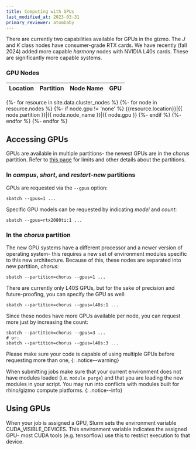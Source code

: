 ```yaml
---
title: Computing with GPUs
last_modified_at: 2023-03-31
primary_reviewer: atombaby
---
```


There are currently two capabilities available for GPUs in the gizmo.  The _J_ and _K_ class nodes have consumer-grade RTX cards.  We have recently (fall 2024) added more capable _harmony_ nodes with NVIDIA L40s cards.  These are significantly more capable systems.

### GPU Nodes

|Location|Partition|Node Name|GPU|
|---|:---:|:---:|---:|
{%- for resource in site.data.cluster_nodes %}
{%- for node in resource.nodes %}
{%- if node.gpu != 'none' %}
{{resource.location}}|{{ node.partition }}|{{ node.node_name }}|{{ node.gpu }}
{%- endif %}
{%- endfor %}
{%- endfor %}

## Accessing GPUs

GPUs are available in multiple partitions- the newest GPUs are in the _chorus_ partition.  Refer to [this page](/compdemos/gizmo_partition_index/) for limits and other details about the partitions.

### In _campus_, _short_, and _restart-new_ partitions

GPUs are requested via the `--gpus` option:

```
sbatch --gpus=1 ...
```

Specific GPU models can be requested by indicating _model_ and _count_:

```
sbatch --gpus=rtx2080ti:1 ...
```

### In the _chorus_ partition

The new GPU systems have a different processor and a newer version of operating system- this requires a new set of environment modules specific to this new architecture.  Because of this, these nodes are separated into new partition, _chorus_:

```
sbatch --partition=chorus --gpus=1 ...
```

There are currently only L40S GPUs, but for the sake of precision and future-proofing, you can specify the GPU as well:

```
sbatch --partition=chorus --gpus=l40s:1 ...
```

Since these nodes have more GPUs available per node, you can request more just by increasing the count:

```
sbatch --partition=chorus --gpus=3 ...
# or:
sbatch --partition=chorus --gpus=l40s:3 ...
```

Please make sure your code is capable of using multiple GPUs before requesting more than one,
{: .notice--warning}

When submitting jobs make sure that your current environment does not have modules loaded (i.e. `module purge`) and that you are loading the new modules in your script.  You may run into conflicts with modules built for rhino/gizmo compute platforms.
{: .notice--info}

## Using GPUs

When your job is assigned a GPU, Slurm sets the environment variable CUDA_VISIBLE_DEVICES.  This environment variable indicates the assigned GPU- most CUDA tools (e.g. tensorflow) use this to restrict execution to that device.